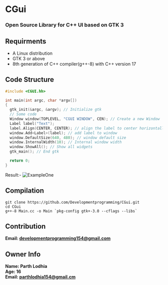 # CGui

### Open Source Library for C++ UI based on GTK 3

## Requirments
* A Linux distribution
* GTK 3 or above
* 8th generation of C++ compiler(g++-8) with C++ version 17

## Code Structure
```C++
#include <CGUI.hh>

int main(int argc, char *argv[])
{
  gtk_init(&argc, &argv); // Initialize gtk
  // Some code
  Window window(TOPLEVEL, "CGUI WINDOW", CEN); // Create a new Window
  Label label("Text");
  label.Align(CENTER, CENTER); // align the label to center horizontally and vertically
  window.Add<Label>(label); // add label to window
  window.DefaultSize(640, 480); // window default size
  window.InternalWidth(10); // Internal window width
  window.ShowAll(); // Show all widgets 
  gtk_main(); // End gtk

  return 0;
}
```
Result:-
![ExampleOne]()

## Compilation
```
git clone https://github.com/Developmentprogramming/CGui.git
cd CGui
g++-8 Main.cc -o Main `pkg-config gtk+-3.0 --cflags --libs`
```
## Contribution
**Email: developmentprogramming154@gmail.com**

## Owner Info
**Name: Parth Lodhia** <br>
**Age: 16** <br>
**Email: parthlodhia154@gmail.cm**
